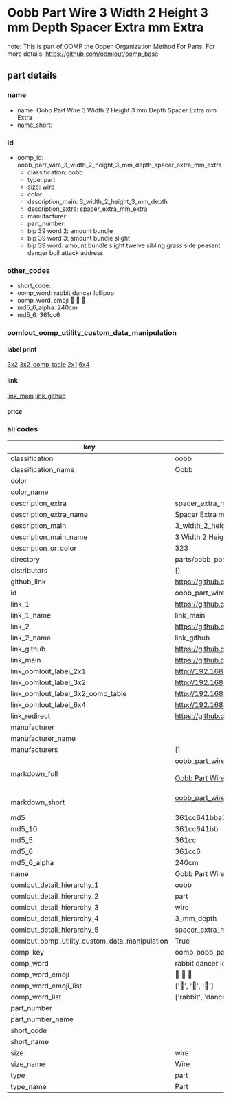 # Oobb Part Wire 3 Width 2 Height 3 mm Depth Spacer Extra mm Extra  

note: This is part of OOMP the Oopen Organization Method For Parts. For more details: https://github.com/oomlout/oomp_base

##  part details
  







### name
* name: Oobb Part Wire 3 Width 2 Height 3 mm Depth Spacer Extra mm Extra
* name_short: 
### id
* oomp_id: oobb_part_wire_3_width_2_height_3_mm_depth_spacer_extra_mm_extra
  * classification: oobb
  * type: part
  * size: wire
  * color: 
  * description_main: 3_width_2_height_3_mm_depth
  * description_extra: spacer_extra_mm_extra
  * manufacturer: 
  * part_number: 
  * bip 39 word 2: amount bundle
  * bip 39 word 3: amount bundle slight
  * bip 39 word: amount bundle slight twelve sibling grass side peasant danger boil attack address

### other_codes
* short_code: 
* oomp_word: rabbit dancer lollipop
* oomp_word_emoji :rabbit: :dancer: :lollipop:
* md5_6_alpha: 240cm
* md5_6: 361cc6






### oomlout_oomp_utility_custom_data_manipulation
#### label print
[3x2](http://192.168.1.245:1112/?label=oomp%20240cm)
[3x2_oomp_table](http://192.168.1.108:1112/?label=oomp%20240cm)
[2x1](http://192.168.1.242:1112/?label=oomp%20240cm)
[6x4](http://192.168.1.55:1112/?label=oomp%20240cm)    

#### link

[link_main](https://github.com/oomlout/oomlout_oomp_version_1_messy/tree/main/parts/oobb_part_wire_3_width_2_height_3_mm_depth_spacer_extra_mm_extra) [link_github](https://github.com/oomlout/oomlout_oomp_version_1_messy/tree/main/parts/oobb_part_wire_3_width_2_height_3_mm_depth_spacer_extra_mm_extra)                             

#### price







### all codes 
| key | value |  
| --- | --- |  
| classification | oobb |  
| classification_name | Oobb |  
| color |  |  
| color_name |  |  
| description_extra | spacer_extra_mm_extra |  
| description_extra_name | Spacer Extra mm Extra |  
| description_main | 3_width_2_height_3_mm_depth |  
| description_main_name | 3 Width 2 Height 3 mm Depth |  
| description_or_color | 323 |  
| directory | parts/oobb_part_wire_3_width_2_height_3_mm_depth_spacer_extra_mm_extra |  
| distributors | [] |  
| github_link | https://github.com/oomlout/oomlout_oomp_part_src/tree/main/parts/oobb_part_wire_3_width_2_height_3_mm_depth_spacer_extra_mm_extra |  
| id | oobb_part_wire_3_width_2_height_3_mm_depth_spacer_extra_mm_extra |  
| link_1 | https://github.com/oomlout/oomlout_oomp_version_1_messy/tree/main/parts/oobb_part_wire_3_width_2_height_3_mm_depth_spacer_extra_mm_extra |  
| link_1_name | link_main |  
| link_2 | https://github.com/oomlout/oomlout_oomp_version_1_messy/tree/main/parts/oobb_part_wire_3_width_2_height_3_mm_depth_spacer_extra_mm_extra |  
| link_2_name | link_github |  
| link_github | https://github.com/oomlout/oomlout_oomp_version_1_messy/tree/main/parts/oobb_part_wire_3_width_2_height_3_mm_depth_spacer_extra_mm_extra |  
| link_main | https://github.com/oomlout/oomlout_oomp_version_1_messy/tree/main/parts/oobb_part_wire_3_width_2_height_3_mm_depth_spacer_extra_mm_extra |  
| link_oomlout_label_2x1 | http://192.168.1.242:1112/?label=oomp%20240cm |  
| link_oomlout_label_3x2 | http://192.168.1.245:1112/?label=oomp%20240cm |  
| link_oomlout_label_3x2_oomp_table | http://192.168.1.108:1112/?label=oomp%20240cm |  
| link_oomlout_label_6x4 | http://192.168.1.55:1112/?label=oomp%20240cm |  
| link_redirect | https://github.com/oomlout/oomlout_oomp_version_1_messy/tree/main/parts/oobb_part_wire_3_width_2_height_3_mm_depth_spacer_extra_mm_extra |  
| manufacturer |  |  
| manufacturer_name |  |  
| manufacturers | [] |  
| markdown_full | [oobb_part_wire_3_width_2_height_3_mm_depth_spacer_extra_mm_extra](none)<br>[](none)<br>[Oobb Part Wire 3 Width 2 Height 3 Mm Depth Spacer Extra Mm Extra](none)<br><br> |  
| markdown_short | [oobb_part_wire_3_width_2_height_3_mm_depth_spacer_extra_mm_extra](none)<br><br> |  
| md5 | 361cc641bba238fd97e3deb197479040 |  
| md5_10 | 361cc641bb |  
| md5_5 | 361cc |  
| md5_6 | 361cc6 |  
| md5_6_alpha | 240cm |  
| name | Oobb Part Wire 3 Width 2 Height 3 mm Depth Spacer Extra mm Extra |  
| oomlout_detail_hierarchy_1 | oobb |  
| oomlout_detail_hierarchy_2 | part |  
| oomlout_detail_hierarchy_3 | wire |  
| oomlout_detail_hierarchy_4 | 3_mm_depth |  
| oomlout_detail_hierarchy_5 | spacer_extra_mm_extra |  
| oomlout_oomp_utility_custom_data_manipulation | True |  
| oomp_key | oomp_oobb_part_wire_3_width_2_height_3_mm_depth_spacer_extra_mm_extra |  
| oomp_word | rabbit dancer lollipop |  
| oomp_word_emoji | :rabbit: :dancer: :lollipop: |  
| oomp_word_emoji_list | [':rabbit:', ':dancer:', ':lollipop:'] |  
| oomp_word_list | ['rabbit', 'dancer', 'lollipop'] |  
| part_number |  |  
| part_number_name |  |  
| short_code |  |  
| short_name |  |  
| size | wire |  
| size_name | Wire |  
| type | part |  
| type_name | Part |  
